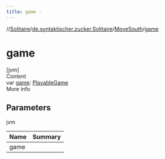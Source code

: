 ```yaml
---
title: game -
---
```

//[Solitaire](../../index.md)/[de.syntaktischer.zucker.Solitaire](../index.md)/[MoveSouth](index.md)/[game](game.md)



# game  
[jvm]  
Content  
var [game](game.md): [PlayableGame](../-playable-game/index.md)  
More info  


## Parameters  
  
jvm  
  
|  Name|  Summary| 
|---|---|
| <a name="de.syntaktischer.zucker.Solitaire/MoveSouth/game/#/PointingToDeclaration/"></a>game| <a name="de.syntaktischer.zucker.Solitaire/MoveSouth/game/#/PointingToDeclaration/"></a>
  
  



